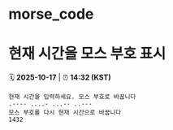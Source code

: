 # morse_code
# 현재 시간을 모스 부호 표시
<!-- MORSE_TIME_START -->
🗓️ **2025-10-17** | ⏰ **14:32 (KST)**

```
현재 시간을 입력하세요. 모스 부호로 바꿉니다
.---- ....- ...-- ..---
모스 부호를 다시 현재 시간으로 바꿉니다
1432
```
<!-- MORSE_TIME_END -->
